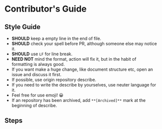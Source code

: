 # Contributor's Guide

## Style Guide

- **SHOULD** keep a empty line in the end of file.
- **SHOULD** check your spell before PR, although someone else may notice it.
- **SHOULD** use `LF` for line break.
- **NEED NOT** mind the format, action will fix it, but in the habit of formatting is always good.
- If you want make a huge change, like document structure etc, open an issue and discuss it first.
- If possible, use origin repository describe.
- If you need to write the describe by yourselves, use neuter language for it.
- Feel free for use emoji! :grinning:
- If an repository has been archived, add `**[Archived]**` mark at the beginning of describe.

## Steps
